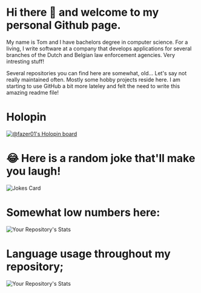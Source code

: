 # Hi there 👋 and welcome to my personal Github page.
My name is Tom and I have bachelors degree in computer science. For a living, I write software at a company that develops applications for several branches of the Dutch and Belgian law enforcement agencies. Very intresting stuff!


Several repositories you can find here are somewhat, old... Let's say not really maintained often. 
Mostly some hobby projects reside here. I am starting to use GitHub a bit more lateley and felt the need to write this amazing readme file!

# Holopin 
[![@fazer01's Holopin board](https://holopin.io/api/user/board?user=fazer01)](https://holopin.io/@fazer01)

# 😂 Here is a random joke that'll make you laugh!
![Jokes Card](https://readme-jokes.vercel.app/api)

# Somewhat low numbers here:
![Your Repository's Stats](https://github-readme-stats.vercel.app/api?username=Fazer01&show_icons=true)

# Language usage throughout my repository; 
![Your Repository's Stats](https://github-readme-stats.vercel.app/api/top-langs/?username=Fazer01&theme=blue-green)


<!--
**Fazer01/Fazer01** is a ✨ _special_ ✨ repository because its `README.md` (this file) appears on your GitHub profile.

Here are some ideas to get you started:

- 🔭 I’m currently working on ...
- 🌱 I’m currently learning ...
- 👯 I’m looking to collaborate on ...
- 🤔 I’m looking for help with ...
- 💬 Ask me about ...
- 📫 How to reach me: ...
- 😄 Pronouns: ...
- ⚡ Fun fact: ...
-->
